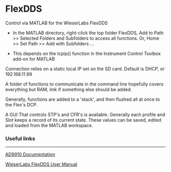 # FlexDDS
 Control via MATLAB for the WieserLabs FlexDDS
 
* In the MATLAB directory, right-click the top folder FlexDDS, Add to Path >> Selected Folders and Subfolders to access all functions. Or, Home >> Set Path >> Add with Subfolders ...

* This depends on the tcpip() function in the Instrument Control Toolbox add-on for MATLAB

Connection relies on a static local IP set on the SD card. Default is DHCP, or 192.168.11.99

A folder of functions to communicate in the command line hopefully covers everything but RAM, lmk if something else should be added. 

Generally, functions are added to a 'stack', and then flushed all at once to the Flex's DCP.

A GUI That controls STP's and CFR's is available. Generally each profile and Slot keeps a record of its current state. These values can be saved, edited and loaded from the MATLAB workspace. 


### Useful links
---
[AD9910 Documentation](https://www.analog.com/media/en/technical-documentation/data-sheets/AD9910.pdf)

[WieserLabs FlexDDS User Manual](https://www.wieserlabs.com/prods/radio-frequency/flexdds-ng/FlexDDS-NG_Manual.pdf)
